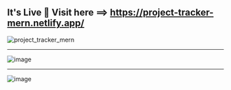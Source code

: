 
## It's Live 🎉 Visit here ==> https://project-tracker-mern.netlify.app/

![project_tracker_mern](https://user-images.githubusercontent.com/37651620/104843313-11dda380-58f2-11eb-94c2-62bb1339a26c.png)

---

![image](https://user-images.githubusercontent.com/37651620/104843652-d348e880-58f3-11eb-9e62-6326dbc070e0.png)

---

![image](https://user-images.githubusercontent.com/37651620/104843661-dd6ae700-58f3-11eb-888c-fee110feb96b.png)
